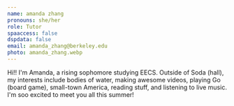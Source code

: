```yaml
---
name: amanda zhang
pronouns: she/her
role: Tutor
spaaccess: false
dspdata: false
email: amanda_zhang@berkeley.edu
photo: amanda_zhang.webp
---
```



Hi!! I'm Amanda, a rising sophomore studying EECS. Outside of Soda (hall), my interests include bodies of water, making awesome videos, playing Go (board game), small-town America, reading stuff, and listening to live music. I'm soo excited to meet you all this summer!